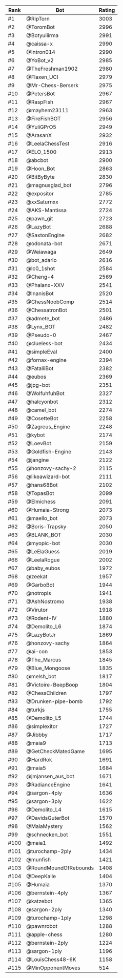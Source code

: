 Rank|Bot|Rating
---|---|---
#1|@RipTorn|3003
#2|@ToromBot|2996
#3|@Botyuliirma|2991
#4|@caissa-x|2990
#5|@Intron014|2990
#6|@YoBot_v2|2985
#7|@TheFreshman1902|2980
#8|@Flaxen_UCI|2979
#9|@Mr-Chess-Berserk|2975
#10|@PetersBot|2967
#11|@RaspFish|2967
#12|@mayhem23111|2963
#13|@FireFishBOT|2956
#14|@YuliGPrO5|2949
#15|@ArasanX|2932
#16|@LeelaChessTest|2916
#17|@ELO_1500|2913
#18|@abcbot|2900
#19|@Hoon_Bot|2863
#20|@BitByByte|2830
#21|@magnusglad_bot|2796
#22|@expositor|2785
#23|@xxSaturnxx|2772
#24|@AKS-Mantissa|2724
#25|@pawn_git|2723
#26|@LazyBot|2688
#27|@SaxtonEngine|2682
#28|@odonata-bot|2671
#29|@Weiawaga|2649
#30|@bot_adario|2616
#31|@lc0_1shot|2584
#32|@Cheng-4|2569
#33|@Phalanx-XXV|2541
#34|@InanisBot|2520
#35|@ChessNoobComp|2514
#36|@ChessatronBot|2501
#37|@admete_bot|2486
#38|@Lynx_BOT|2482
#39|@Pseudo-0|2467
#40|@clueless-bot|2434
#41|@simpleEval|2400
#42|@fornax-engine|2394
#43|@FataliiBot|2382
#44|@eubos|2369
#45|@jpg-bot|2351
#46|@WolfuhfuhBot|2327
#47|@halcyonbot|2312
#48|@camel_bot|2274
#49|@CosetteBot|2258
#50|@Zagreus_Engine|2248
#51|@kybot|2174
#52|@LoevBot|2159
#53|@Goldfish-Engine|2143
#54|@jangine|2122
#55|@honzovy-sachy-2|2115
#56|@likeawizard-bot|2111
#57|@hans68Bot|2102
#58|@TopasBot|2099
#59|@Elmichess|2091
#60|@Humaia-Strong|2073
#61|@maello_bot|2073
#62|@Boris-Trapsky|2050
#63|@BLANK_BOT|2030
#64|@myopic-bot|2030
#65|@LeElaGuess|2019
#66|@LeelaRogue|2002
#67|@baby_eubos|1972
#68|@zeekat|1957
#69|@GarboBot|1944
#70|@notropis|1941
#71|@AshNostromo|1938
#72|@Virutor|1918
#73|@Rodent-IV|1880
#74|@Demolito_L6|1874
#75|@LazyBotJr|1869
#76|@honzovy-sachy|1864
#77|@ai-con|1853
#78|@The_Marcus|1845
#79|@Blue_Mongoose|1835
#80|@melsh_bot|1817
#81|@Victoire-BeepBoop|1804
#82|@ChessChildren|1797
#83|@Drunken-pipe-bomb|1792
#84|@turkjs|1755
#85|@Demolito_L5|1744
#86|@simplexitor|1727
#87|@Jibbby|1717
#88|@maia9|1713
#89|@GetCheckMatedGame|1695
#90|@HardRok|1691
#91|@maia5|1684
#92|@jmjansen_aus_bot|1671
#93|@RadianceEngine|1641
#94|@sargon-4ply|1636
#95|@sargon-3ply|1622
#96|@Demolito_L4|1615
#97|@DavidsGuterBot|1570
#98|@MaiaMystery|1562
#99|@schnecken_bot|1551
#100|@maia1|1492
#101|@turochamp-2ply|1434
#102|@munfish|1421
#103|@RoundMoundOfRebounds|1408
#104|@DeepKalle|1404
#105|@Humaia|1370
#106|@bernstein-4ply|1367
#107|@katzebot|1365
#108|@sargon-2ply|1340
#109|@turochamp-1ply|1298
#110|@pawnrobot|1288
#111|@apple-chess|1280
#112|@bernstein-2ply|1224
#113|@sargon-1ply|1196
#114|@LouisChess48-6K|1158
#115|@MinOpponentMoves|514
